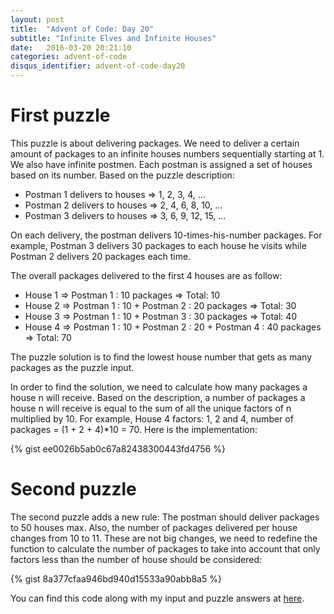 ```yaml
---
layout: post
title:  "Advent of Code: Day 20"
subtitle: "Infinite Elves and Infinite Houses"
date:   2016-03-20 20:21:10
categories: advent-of-code
disqus_identifier: advent-of-code-day20
---
```

# First puzzle 
This puzzle is about delivering packages. We need to deliver a certain amount of packages to an infinite houses numbers sequentially starting at 1. We also have infinite postmen. Each postman is assigned a set of houses based on its number. Based on the puzzle description:

- Postman 1 delivers to houses => 1, 2, 3, 4, ...
- Postman 2 delivers to houses => 2, 4, 6, 8, 10, ...
- Postman 3 delivers to houses => 3, 6, 9, 12, 15, ...

On each delivery, the postman delivers 10-times-his-number packages. For example, Postman 3 delivers 30 packages to each house he visits while Postman 2 delivers 20 packages each time. 

The overall packages delivered to the first 4 houses are as follow:

- House 1 => Postman 1 : 10 packages => Total: 10
- House 2 => Postman 1 : 10 + Postman 2 : 20 packages => Total: 30
- House 3 => Postman 1 : 10 + Postman 3 : 30 packages => Total: 40
- House 4 => Postman 1 : 10 + Postman 2 : 20 + Postman 4 : 40 packages => Total: 70

The puzzle solution is to find the lowest house number that gets as many packages as the puzzle input.

In order to find the solution, we need to calculate how many packages a house n will receive. Based on the description, a number of packages a house n will receive is equal to the sum of all the unique factors of n multiplied by 10. For example, House 4 factors: 1, 2 and 4, number of packages = (1 + 2 + 4)*10 = 70. Here is the implementation:

{% gist ee0026b5ab0c67a82438300443fd4756 %}

# Second puzzle
The second puzzle adds a new rule: The postman should deliver packages to 50 houses max. Also, the number of packages delivered per house changes from 10 to 11. These are not big changes, we need to redefine the function to calculate the number of packages to take into account that only factors less than the number of house should be considered:

{% gist 8a377cfaa946bd940d15533a90abb8a5 %}

You can find this code along with my input and puzzle answers at [here](https://github.com/darienmt/advent-of-code/blob/master/scala/src/main/scala/Day20.sc).